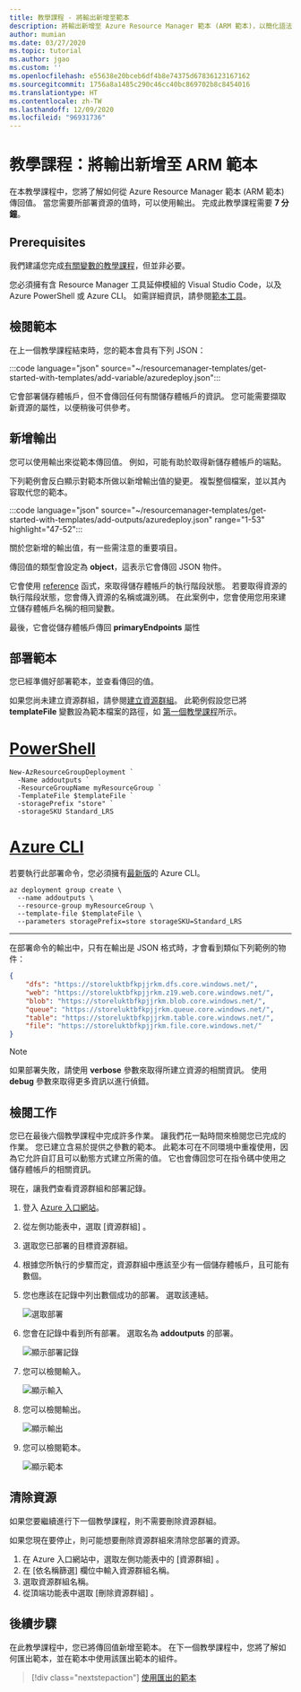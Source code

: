 ```yaml
---
title: 教學課程 - 將輸出新增至範本
description: 將輸出新增至 Azure Resource Manager 範本 (ARM 範本)，以簡化語法。
author: mumian
ms.date: 03/27/2020
ms.topic: tutorial
ms.author: jgao
ms.custom: ''
ms.openlocfilehash: e55638e20bceb6df4b8e74375d67836123167162
ms.sourcegitcommit: 1756a8a1485c290c46cc40bc869702b8c8454016
ms.translationtype: HT
ms.contentlocale: zh-TW
ms.lasthandoff: 12/09/2020
ms.locfileid: "96931736"
---
```

# <a name="tutorial-add-outputs-to-your-arm-template"></a>教學課程：將輸出新增至 ARM 範本

在本教學課程中，您將了解如何從 Azure Resource Manager 範本 (ARM 範本) 傳回值。 當您需要所部署資源的值時，可以使用輸出。 完成此教學課程需要 **7 分鐘**。

## <a name="prerequisites"></a>Prerequisites

我們建議您完成[有關變數的教學課程](template-tutorial-add-variables.md)，但並非必要。

您必須擁有含 Resource Manager 工具延伸模組的 Visual Studio Code，以及 Azure PowerShell 或 Azure CLI。 如需詳細資訊，請參閱[範本工具](template-tutorial-create-first-template.md#get-tools)。

## <a name="review-template"></a>檢閱範本

在上一個教學課程結束時，您的範本會具有下列 JSON：

:::code language="json" source="~/resourcemanager-templates/get-started-with-templates/add-variable/azuredeploy.json":::

它會部署儲存體帳戶，但不會傳回任何有關儲存體帳戶的資訊。 您可能需要擷取新資源的屬性，以便稍後可供參考。

## <a name="add-outputs"></a>新增輸出

您可以使用輸出來從範本傳回值。 例如，可能有助於取得新儲存體帳戶的端點。

下列範例會反白顯示對範本所做以新增輸出值的變更。 複製整個檔案，並以其內容取代您的範本。

:::code language="json" source="~/resourcemanager-templates/get-started-with-templates/add-outputs/azuredeploy.json" range="1-53" highlight="47-52":::

關於您新增的輸出值，有一些需注意的重要項目。

傳回值的類型會設定為 **object**，這表示它會傳回 JSON 物件。

它會使用 [reference](template-functions-resource.md#reference) 函式，來取得儲存體帳戶的執行階段狀態。 若要取得資源的執行階段狀態，您會傳入資源的名稱或識別碼。 在此案例中，您會使用您用來建立儲存體帳戶名稱的相同變數。

最後，它會從儲存體帳戶傳回 **primaryEndpoints** 屬性

## <a name="deploy-template"></a>部署範本

您已經準備好部署範本，並查看傳回的值。

如果您尚未建立資源群組，請參閱[建立資源群組](template-tutorial-create-first-template.md#create-resource-group)。 此範例假設您已將 **templateFile** 變數設為範本檔案的路徑，如 [第一個教學課程](template-tutorial-create-first-template.md#deploy-template)所示。

# <a name="powershell"></a>[PowerShell](#tab/azure-powershell)

```azurepowershell
New-AzResourceGroupDeployment `
  -Name addoutputs `
  -ResourceGroupName myResourceGroup `
  -TemplateFile $templateFile `
  -storagePrefix "store" `
  -storageSKU Standard_LRS
```

# <a name="azure-cli"></a>[Azure CLI](#tab/azure-cli)

若要執行此部署命令，您必須擁有[最新版](/cli/azure/install-azure-cli)的 Azure CLI。

```azurecli
az deployment group create \
  --name addoutputs \
  --resource-group myResourceGroup \
  --template-file $templateFile \
  --parameters storagePrefix=store storageSKU=Standard_LRS
```

---

在部署命令的輸出中，只有在輸出是 JSON 格式時，才會看到類似下列範例的物件：

```json
{
    "dfs": "https://storeluktbfkpjjrkm.dfs.core.windows.net/",
    "web": "https://storeluktbfkpjjrkm.z19.web.core.windows.net/",
    "blob": "https://storeluktbfkpjjrkm.blob.core.windows.net/",
    "queue": "https://storeluktbfkpjjrkm.queue.core.windows.net/",
    "table": "https://storeluktbfkpjjrkm.table.core.windows.net/",
    "file": "https://storeluktbfkpjjrkm.file.core.windows.net/"
}
```

> [!NOTE]
> 如果部署失敗，請使用 **verbose** 參數來取得所建立資源的相關資訊。 使用 **debug** 參數來取得更多資訊以進行偵錯。

## <a name="review-your-work"></a>檢閱工作

您已在最後六個教學課程中完成許多作業。 讓我們花一點時間來檢閱您已完成的作業。 您已建立含易於提供之參數的範本。 此範本可在不同環境中重複使用，因為它允許自訂且可以動態方式建立所需的值。 它也會傳回您可在指令碼中使用之儲存體帳戶的相關資訊。

現在，讓我們查看資源群組和部署記錄。

1. 登入 [Azure 入口網站](https://portal.azure.com)。
1. 從左側功能表中，選取 [資源群組]  。
1. 選取您已部署的目標資源群組。
1. 根據您所執行的步驟而定，資源群組中應該至少有一個儲存體帳戶，且可能有數個。
1. 您也應該在記錄中列出數個成功的部署。 選取該連結。

   ![選取部署](./media/template-tutorial-add-outputs/select-deployments.png)

1. 您會在記錄中看到所有部署。 選取名為 **addoutputs** 的部署。

   ![顯示部署記錄](./media/template-tutorial-add-outputs/show-history.png)

1. 您可以檢閱輸入。

   ![顯示輸入](./media/template-tutorial-add-outputs/show-inputs.png)

1. 您可以檢閱輸出。

   ![顯示輸出](./media/template-tutorial-add-outputs/show-outputs.png)

1. 您可以檢閱範本。

   ![顯示範本](./media/template-tutorial-add-outputs/show-template.png)

## <a name="clean-up-resources"></a>清除資源

如果您要繼續進行下一個教學課程，則不需要刪除資源群組。

如果您現在要停止，則可能想要刪除資源群組來清除您部署的資源。

1. 在 Azure 入口網站中，選取左側功能表中的 [資源群組]  。
2. 在 [依名稱篩選]  欄位中輸入資源群組名稱。
3. 選取資源群組名稱。
4. 從頂端功能表中選取 [刪除資源群組]  。

## <a name="next-steps"></a>後續步驟

在此教學課程中，您已將傳回值新增至範本。 在下一個教學課程中，您將了解如何匯出範本，並在範本中使用該匯出範本的組件。

> [!div class="nextstepaction"]
> [使用匯出的範本](template-tutorial-export-template.md)
